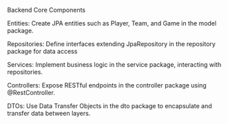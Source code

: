 Backend Core Components

Entities: Create JPA entities such as Player, Team, and Game in the model package.

Repositories: Define interfaces extending JpaRepository in the repository package for data access

Services: Implement business logic in the service package, interacting with repositories.

Controllers: Expose RESTful endpoints in the controller package using @RestController.

DTOs: Use Data Transfer Objects in the dto package to encapsulate and transfer data between layers.